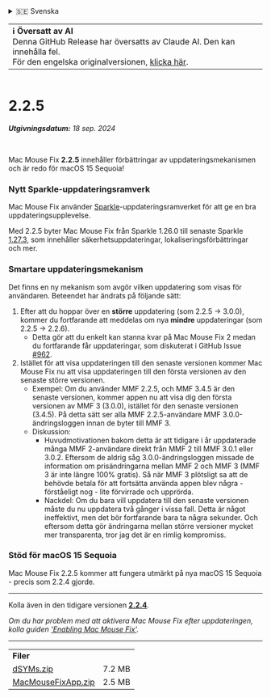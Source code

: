 <details>
<summary>🇸🇪 Svenska</summary>

[🇬🇧 English (GitHub)](https://github.com/noah-nuebling/mac-mouse-fix/releases/tag/2.2.5)\
[🇦🇩 Català](https://redirect.macmousefix.com/?target=mmf-release&tag=2.2.5&locale=ca)\
[🇩🇪 Deutsch](https://redirect.macmousefix.com/?target=mmf-release&tag=2.2.5&locale=de)\
[🇪🇸 Español](https://redirect.macmousefix.com/?target=mmf-release&tag=2.2.5&locale=es)\
[🇫🇷 Français](https://redirect.macmousefix.com/?target=mmf-release&tag=2.2.5&locale=fr)\
[🇮🇩 Indonesia](https://redirect.macmousefix.com/?target=mmf-release&tag=2.2.5&locale=id)\
[🇮🇹 Italiano](https://redirect.macmousefix.com/?target=mmf-release&tag=2.2.5&locale=it)\
[🇭🇺 Magyar](https://redirect.macmousefix.com/?target=mmf-release&tag=2.2.5&locale=hu)\
[🇳🇱 Nederlands](https://redirect.macmousefix.com/?target=mmf-release&tag=2.2.5&locale=nl)\
[🇵🇱 Polski](https://redirect.macmousefix.com/?target=mmf-release&tag=2.2.5&locale=pl)\
[🇧🇷 Português (Brasil)](https://redirect.macmousefix.com/?target=mmf-release&tag=2.2.5&locale=pt-BR)\
[🇵🇹 Português (Portugal)](https://redirect.macmousefix.com/?target=mmf-release&tag=2.2.5&locale=pt-PT)\
[🇷🇴 Română](https://redirect.macmousefix.com/?target=mmf-release&tag=2.2.5&locale=ro)\
**🇸🇪 Svenska**\
[🇻🇳 Tiếng Việt](https://redirect.macmousefix.com/?target=mmf-release&tag=2.2.5&locale=vi)\
[🇹🇷 Türkçe](https://redirect.macmousefix.com/?target=mmf-release&tag=2.2.5&locale=tr)\
[🇨🇿 Čeština](https://redirect.macmousefix.com/?target=mmf-release&tag=2.2.5&locale=cs)\
[🇬🇷 Ελληνικά](https://redirect.macmousefix.com/?target=mmf-release&tag=2.2.5&locale=el)\
[🇷🇺 Русский](https://redirect.macmousefix.com/?target=mmf-release&tag=2.2.5&locale=ru)\
[🇺🇦 Українська](https://redirect.macmousefix.com/?target=mmf-release&tag=2.2.5&locale=uk)\
[🇮🇱 עברית](https://redirect.macmousefix.com/?target=mmf-release&tag=2.2.5&locale=he)\
[🇸🇦 العربية](https://redirect.macmousefix.com/?target=mmf-release&tag=2.2.5&locale=ar)\
[🇮🇳 हिन्दी](https://redirect.macmousefix.com/?target=mmf-release&tag=2.2.5&locale=hi)\
[🇹🇭 ไทย](https://redirect.macmousefix.com/?target=mmf-release&tag=2.2.5&locale=th)\
[🇨🇳 中文 (简体)](https://redirect.macmousefix.com/?target=mmf-release&tag=2.2.5&locale=zh-Hans)\
[🇨🇳 中文 (繁體)](https://redirect.macmousefix.com/?target=mmf-release&tag=2.2.5&locale=zh-Hant)\
[🇭🇰 中文（香港)](https://redirect.macmousefix.com/?target=mmf-release&tag=2.2.5&locale=zh-HK)\
[🇯🇵 日本語](https://redirect.macmousefix.com/?target=mmf-release&tag=2.2.5&locale=ja)\
[🇰🇷 한국어](https://redirect.macmousefix.com/?target=mmf-release&tag=2.2.5&locale=ko)\
[Help translate Mac Mouse Fix to different languages!](https://github.com/noah-nuebling/mac-mouse-fix/discussions/731)
</details>
<table align=><td>
<b>ℹ️ Översatt av AI</b><br>
Denna GitHub Release har översatts av Claude AI. Den kan innehålla fel.<br>
För den engelska originalversionen, <a href="https://github.com/noah-nuebling/mac-mouse-fix/releases/tag/2.2.5">klicka här</a>.
</td></table>

<table></table>

# 2.2.5
***Utgivningsdatum:** 18 sep. 2024*

<br>

Mac Mouse Fix **2.2.5** innehåller förbättringar av uppdateringsmekanismen och är redo för macOS 15 Sequoia!

### Nytt Sparkle-uppdateringsramverk

Mac Mouse Fix använder [Sparkle](https://sparkle-project.org/)-uppdateringsramverket för att ge en bra uppdateringsupplevelse.

Med 2.2.5 byter Mac Mouse Fix från Sparkle 1.26.0 till senaste Sparkle [1.27.3](https://github.com/sparkle-project/Sparkle/releases/tag/1.27.3), som innehåller säkerhetsuppdateringar, lokaliseringsförbättringar och mer.

### Smartare uppdateringsmekanism

Det finns en ny mekanism som avgör vilken uppdatering som visas för användaren. Beteendet har ändrats på följande sätt:

1. Efter att du hoppar över en **större** uppdatering (som 2.2.5 -> 3.0.0), kommer du fortfarande att meddelas om nya **mindre** uppdateringar (som 2.2.5 -> 2.2.6).
    - Detta gör att du enkelt kan stanna kvar på Mac Mouse Fix 2 medan du fortfarande får uppdateringar, som diskuterat i GitHub Issue [#962](https://github.com/noah-nuebling/mac-mouse-fix/issues/962).
2. Istället för att visa uppdateringen till den senaste versionen kommer Mac Mouse Fix nu att visa uppdateringen till den första versionen av den senaste större versionen.
    - Exempel: Om du använder MMF 2.2.5, och MMF 3.4.5 är den senaste versionen, kommer appen nu att visa dig den första versionen av MMF 3 (3.0.0), istället för den senaste versionen (3.4.5). På detta sätt ser alla MMF 2.2.5-användare MMF 3.0.0-ändringsloggen innan de byter till MMF 3.
    - Diskussion:
        - Huvudmotivationen bakom detta är att tidigare i år uppdaterade många MMF 2-användare direkt från MMF 2 till MMF 3.0.1 eller 3.0.2. Eftersom de aldrig såg 3.0.0-ändringsloggen missade de information om prisändringarna mellan MMF 2 och MMF 3 (MMF 3 är inte längre 100% gratis). Så när MMF 3 plötsligt sa att de behövde betala för att fortsätta använda appen blev några - förståeligt nog - lite förvirrade och upprörda.
        - Nackdel: Om du bara vill uppdatera till den senaste versionen måste du nu uppdatera två gånger i vissa fall. Detta är något ineffektivt, men det bör fortfarande bara ta några sekunder. Och eftersom detta gör ändringarna mellan större versioner mycket mer transparenta, tror jag det är en rimlig kompromiss.

### Stöd för macOS 15 Sequoia

Mac Mouse Fix 2.2.5 kommer att fungera utmärkt på nya macOS 15 Sequoia - precis som 2.2.4 gjorde.

---

Kolla även in den tidigare versionen [**2.2.4**](https://redirect.macmousefix.com/?target=mmf-release&tag=2.2.4&locale=sv).

*Om du har problem med att aktivera Mac Mouse Fix efter uppdateringen, kolla guiden ['Enabling Mac Mouse Fix'](https://github.com/noah-nuebling/mac-mouse-fix/discussions/861).*

---

<table align="start">
<tr>
    <td colspan=2>
        <b>Filer</b>
    </td>
</tr>
<tr>
    <td><a href="https://github.com/noah-nuebling/mac-mouse-fix/releases/download/2.2.5/dSYMs.zip">dSYMs.zip</a></td>
    <td>7.2 MB</td>
</tr>
<tr>
    <td><a href="https://github.com/noah-nuebling/mac-mouse-fix/releases/download/2.2.5/MacMouseFixApp.zip">MacMouseFixApp.zip</a></td>
    <td>2.5 MB</td>
</tr>
</table>